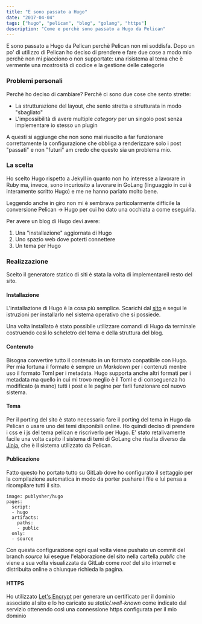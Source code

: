 ```yaml
---
title: "E sono passato a Hugo"
date: "2017-04-04"
tags: ["hugo", "pelican", "blog", "golang", "https"]
description: "Come e perchè sono passato a Hugo da Pelican"
---
```


E sono passato a Hugo da Pelican perchè Pelican non mi soddisfa.
Dopo un po' di utilizzo di Pelican ho deciso di prendere e fare due cose a modo mio perchè non mi piacciono o non supportate: una risistema al tema che è vermente una mostrosità di codice e la gestione delle categorie

<!-- more -->

### Problemi personali
Perchè ho deciso di cambiare? Perchè ci sono due cose che sento strette:

 - La strutturazione del layout, che sento stretta e strutturata in modo "sbagliato"
 - L'impossibilità di avere multiple _category_ per un singolo post senza implementare io stesso un plugin

A questi si aggiunge che non sono mai riuscito a far funzionare correttamente la configurazione che obbliga a renderizzare solo i post "passati" e non "futuri" am credo che questo sia un problema mio.

### La scelta
Ho scelto Hugo rispetto a Jekyll in quanto non ho interesse a lavorare in Ruby ma, invece, sono incuriosito a lavorare in GoLang (linguaggio in cui è interamente scritto Hugo) e me ne hanno parlato molto bene.

Leggendo anche in giro non mi è sembrava particolarmente difficile la conversione Pelican -> Hugo per cui ho dato una occhiata a come eseguirla.

Per avere un blog di Hugo devi avere:

  1. Una "installazione" aggiornata di Hugo
  2. Uno spazio web dove poterti connettere
  3. Un tema per Hugo

### Realizzazione

Scelto il generatore statico di siti è stata la volta di implementareil resto del sito.

#### Installazione

L'installazione di Hugo è la cosa più semplice. Scarichi dal [sito](https://gohugo.io/) e segui le istruzioni per installarlo nel sistema operativo che si possiede.

Una volta installato è stato possibile utilizzare comandi di Hugo da terminale costruendo così lo scheletro del tema e della struttura del blog.


#### Contenuto

Bisogna convertire tutto il contenuto in un formato conpatibile con Hugo. Per mia fortuna il formato è sempre un _Markdown_ per i contenuti mentre uso il formato Toml per i metadata. Hugo supporta anche altri formati per i metadata ma quello in cui mi trovo meglio è il Toml e di conseguenza ho modificato (a mano) tutti i post e le pagine per farli funzionare col nuovo sistema.


#### Tema
Per il porting del sito è stato necessario fare il porting del tema in Hugo da Pelican o usare uno dei temi disponibili online.
Ho quindi deciso di prendere i css e i js del tema pelican e riscriverlo per Hugo. E' stato retalivamente facile una volta capito il sistema di temi di GoLang che risulta diverso da [Jinja](http://jinja.pocoo.org/), che è il sistema utilizzato da Pelican.

#### Publicazione
Fatto questo ho portato tutto su GitLab dove ho configurato il settaggio per la compilazione automatica in modo da porter pushare i file e lui pensa a ricompilare tutti il sito.

    image: publysher/hugo
    pages:
      script:
      - hugo
      artifacts:
        paths:
        - public
      only:
      - source

Con questa configurazione ogni qual volta viene pushato un commit del branch _source_ lui esegue l'elaborazione del sito nella cartella _public_ che viene a sua volta visualizzata da GitLab come _root_ del sito internet e distribuita online a chiunque richieda la pagina.

#### HTTPS
Ho utilizzato [Let's Encrypt](https://letsencrypt.org/) per generare un certificato per il dominio associato al sito e lo ho caricato su _static/.well-known_ come indicato dal servizio ottenendo così una connessione https configurata per il mio dominio
